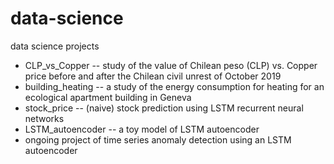 # data-science
data science projects
- CLP_vs_Copper -- study of the value of Chilean peso (CLP) vs. Copper price before and after the Chilean civil unrest of October 2019
- building_heating -- a study of the energy consumption for heating for an ecological apartment building in Geneva
- stock_price -- (naive) stock prediction using LSTM recurrent neural networks
- LSTM_autoencoder -- a toy model of LSTM autoencoder
- ongoing project of time series anomaly detection using an LSTM autoencoder
